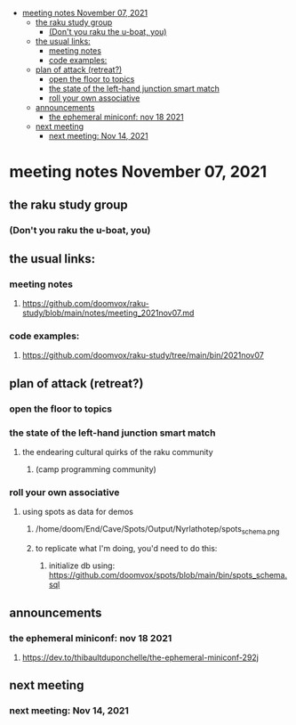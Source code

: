 - [meeting notes November 07, 2021](#org713e277)
  - [the raku study group](#org26da66e)
    - [(Don't you raku the u-boat, you)](#org909bebf)
  - [the usual links:](#org6855e72)
    - [meeting notes](#org198d2b3)
    - [code examples:](#org3749fe1)
  - [plan of attack (retreat?)](#orgf6c791b)
    - [open the floor to topics](#org663ae2c)
    - [the state of the left-hand junction smart match](#orgb093be1)
    - [roll your own associative](#orgdc0540a)
  - [announcements](#orgbeacb89)
    - [the ephemeral miniconf: nov 18 2021](#org2587909)
  - [next meeting](#orgc06979c)
    - [next meeting: Nov 14, 2021](#org8d7d839)


<a id="org713e277"></a>

# meeting notes November 07, 2021


<a id="org26da66e"></a>

## the raku study group


<a id="org909bebf"></a>

### (Don't you raku the u-boat, you)


<a id="org6855e72"></a>

## the usual links:


<a id="org198d2b3"></a>

### meeting notes

1.  <https://github.com/doomvox/raku-study/blob/main/notes/meeting_2021nov07.md>


<a id="org3749fe1"></a>

### code examples:

1.  <https://github.com/doomvox/raku-study/tree/main/bin/2021nov07>


<a id="orgf6c791b"></a>

## plan of attack (retreat?)


<a id="org663ae2c"></a>

### open the floor to topics


<a id="orgb093be1"></a>

### the state of the left-hand junction smart match

1.  the endearing cultural quirks of the raku community

    1.  (camp programming community)


<a id="orgdc0540a"></a>

### roll your own associative

1.  using spots as data for demos

    1.  /home/doom/End/Cave/Spots/Output/Nyrlathotep/spots<sub>schema.png</sub>
    
    2.  to replicate what I'm doing, you'd need to do this:
    
        1.  initialize db using: <https://github.com/doomvox/spots/blob/main/bin/spots_schema.sql>


<a id="orgbeacb89"></a>

## announcements


<a id="org2587909"></a>

### the ephemeral miniconf: nov 18 2021

1.  <https://dev.to/thibaultduponchelle/the-ephemeral-miniconf-292j>


<a id="orgc06979c"></a>

## next meeting


<a id="org8d7d839"></a>

### next meeting: Nov 14, 2021
